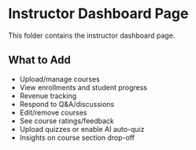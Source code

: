 # Instructor Dashboard Page

This folder contains the instructor dashboard page.

## What to Add
- Upload/manage courses
- View enrollments and student progress
- Revenue tracking
- Respond to Q&A/discussions
- Edit/remove courses
- See course ratings/feedback
- Upload quizzes or enable AI auto-quiz
- Insights on course section drop-off
